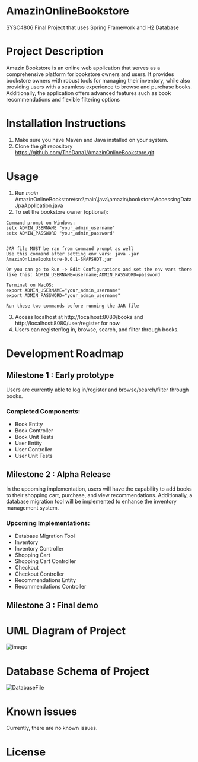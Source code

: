 # AmazinOnlineBookstore
SYSC4806 Final Project that uses Spring Framework and H2 Database

# Project Description 
Amazin Bookstore is an online web application that serves as a comprehensive platform for bookstore owners and users. It provides bookstore owners with robust tools for managing their inventory, while also providing users with a seamless experience to browse and purchase books. Additionally, the application offers advanced features such as book recommendations and flexible filtering options

# Installation Instructions
1. Make sure you have Maven and Java installed on your system.
2. Clone the git repository https://github.com/TheDana1/AmazinOnlineBookstore.git 

# Usage
1. Run _main_ AmazinOnlineBookstore\src\main\java\amazin\bookstore\AccessingDataJpaApplication.java
2. To set the bookstore owner (optional):
 ```
Command prompt on Windows:
setx ADMIN_USERNAME "your_admin_username"
setx ADMIN_PASSWORD "your_admin_password"


JAR file MUST be ran from command prompt as well
Use this command after setting env vars: java -jar AmazinOnlineBookstore-0.0.1-SNAPSHOT.jar

Or you can go to Run -> Edit Configurations and set the env vars there
like this: ADMIN_USERNAME=username;ADMIN_PASSWORD=password

Terminal on MacOS:
export ADMIN_USERNAME="your_admin_username"
export ADMIN_PASSWORD="your_admin_username"

Run these two commands before running the JAR file
```
3. Access localhost at http://localhost:8080/books and http://localhost:8080/user/register for now
4. Users can register/log in, browse, search, and filter through books.

# Development Roadmap

## Milestone 1 : Early prototype

Users are currently able to log in/register and browse/search/filter through books.  

### Completed Components:
* Book Entity
* Book Controller
* Book Unit Tests
* User Entity
* User Controller
* User Unit Tests

## Milestone 2 : Alpha Release

In the upcoming implementation, users will have the capability to add books to their shopping cart, purchase, and view recommendations. Additionally, a database migration tool will be implemented to enhance the inventory management system.

### Upcoming Implementations:
* Database Migration Tool
* Inventory
* Inventory Controller
* Shopping Cart
* Shopping Cart Controller
* Checkout
* Checkout Controller
* Recommendations Entity
* Recommendations Controller

## Milestone 3 : Final demo

# UML Diagram of Project 
![image](https://github.com/TheDana1/AmazinOnlineBookstore/assets/89320833/7754e635-0b51-4f18-9ce6-c71367ade790)



# Database Schema of Project
![DatabaseFile](https://github.com/TheDana1/AmazinOnlineBookstore/assets/44479056/d4e0b6ff-afa4-4d5f-ba45-cebcc389c191)


# Known issues
Currently, there are no known issues.

# License
